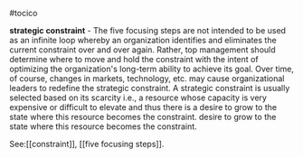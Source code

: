 #tocico

<b>strategic constraint</b> -  The five focusing steps are not intended to be used as an infinite loop whereby an organization identifies and eliminates the current constraint over and over again. Rather, top management should determine where to move and hold the constraint with the intent of optimizing the organization's long-term ability to achieve its goal. Over time, of course, changes in markets, technology, etc. may cause organizational leaders to redefine the strategic constraint.  A strategic constraint is usually selected based on its scarcity i.e., a resource whose capacity is very expensive or difficult to elevate and thus there is a desire to grow to the state where this resource becomes the constraint. desire to grow to the state where this resource becomes the constraint. 



See:[[constraint]], [[five focusing steps]].



